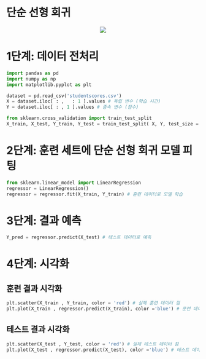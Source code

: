 # 단순 선형 회귀


<p align="center">
  <img src="https://github.com/Avik-Jain/100-Days-Of-ML-Code/blob/master/Info-graphs/Day%202.jpg">
</p>


# 1단계: 데이터 전처리
```python
import pandas as pd
import numpy as np
import matplotlib.pyplot as plt

dataset = pd.read_csv('studentscores.csv')
X = dataset.iloc[ : ,   : 1 ].values # 독립 변수 (학습 시간)
Y = dataset.iloc[ : , 1 ].values # 종속 변수 (점수)

from sklearn.cross_validation import train_test_split
X_train, X_test, Y_train, Y_test = train_test_split( X, Y, test_size = 1/4, random_state = 0) # 75% 훈련, 25% 테스트
```

# 2단계: 훈련 세트에 단순 선형 회귀 모델 피팅
 ```python
 from sklearn.linear_model import LinearRegression
 regressor = LinearRegression()
 regressor = regressor.fit(X_train, Y_train) # 훈련 데이터로 모델 학습
 ```
 # 3단계: 결과 예측
 ```python
 Y_pred = regressor.predict(X_test) # 테스트 데이터로 예측
 ```
 
 # 4단계: 시각화
 ## 훈련 결과 시각화
 ```python
 plt.scatter(X_train , Y_train, color = 'red') # 실제 훈련 데이터 점
 plt.plot(X_train , regressor.predict(X_train), color ='blue') # 훈련 데이터에 대한 예측 선
 ```
 ## 테스트 결과 시각화
 ```python
 plt.scatter(X_test , Y_test, color = 'red') # 실제 테스트 데이터 점
 plt.plot(X_test , regressor.predict(X_test), color ='blue') # 테스트 데이터에 대한 예측 선 (X_train에 대한 예측 선과 동일해야 함)
 ```
